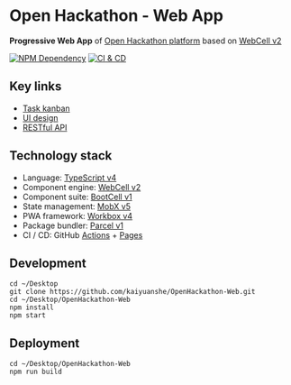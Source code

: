 # Open Hackathon - Web App

**Progressive Web App** of [Open Hackathon platform][1] based on [WebCell v2][2]

[![NPM Dependency](https://david-dm.org/kaiyuanshe/OpenHackathon-Web.svg)][3]
[![CI & CD](https://github.com/kaiyuanshe/OpenHackathon-Web/workflows/CI%20&%20CD/badge.svg)][4]

## Key links

-   [Task kanban](https://github.com/kaiyuanshe/OpenHackathon-Web/projects/1?fullscreen=true)
-   [UI design](https://hacking.kaiyuanshe.cn/)
-   [RESTful API](https://github.com/kaiyuanshe/open-hackathon/wiki/Open-hackathon-Restful-API)

## Technology stack

-   Language: [TypeScript v4][5]
-   Component engine: [WebCell v2][6]
-   Component suite: [BootCell v1][7]
-   State management: [MobX v5][8]
-   PWA framework: [Workbox v4][9]
-   Package bundler: [Parcel v1][10]
-   CI / CD: GitHub [Actions][11] + [Pages][12]

## Development

```shell
cd ~/Desktop
git clone https://github.com/kaiyuanshe/OpenHackathon-Web.git
cd ~/Desktop/OpenHackathon-Web
npm install
npm start
```

## Deployment

```shell
cd ~/Desktop/OpenHackathon-Web
npm run build
```

[1]: https://hacking.kaiyuanshe.cn/
[2]: https://web-cell.dev/
[3]: https://david-dm.org/kaiyuanshe/OpenHackathon-Web
[4]: https://github.com/kaiyuanshe/OpenHackathon-Web/actions
[5]: https://typescriptlang.org
[6]: https://web-cell.dev/
[7]: https://bootstrap.web-cell.dev/
[8]: https://mobx.js.org
[9]: https://developers.google.com/web/tools/workbox
[10]: https://parceljs.org
[11]: https://github.com/features/actions
[12]: https://pages.github.com/
